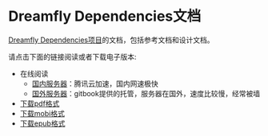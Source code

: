 # Dreamfly Dependencies文档

[Dreamfly Dependencies项目](https://github.com/dreamfly-io/dreamfly-dependencies)的文档，包括参考文档和设计文档。

请点击下面的链接阅读或者下载电子版本:

- 在线阅读
	- [国内服务器][qcloud]：腾讯云加速，国内网速极快
	- [国外服务器][gitbook]：gitbook提供的托管，服务器在国外，速度比较慢，经常被墙
- [下载pdf格式][pdf]
- [下载mobi格式][mobi]
- [下载epub格式][epub]

[gitbook]: https://dreamfly.gitbooks.io/dreamfly-dependencies/
[qcloud]: https://docs.dreamfly.io/dreamfly-dependencies/
[pdf]: https://www.gitbook.com/download/pdf/book/dreamfly/dreamfly-dependencies
[mobi]: https://www.gitbook.com/download/mobi/book/dreamfly/dreamfly-dependencies
[epub]: https://www.gitbook.com/download/epub/book/dreamfly/dreamfly-dependencies

